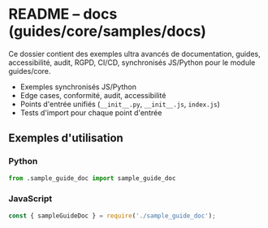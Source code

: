 # README – docs (guides/core/samples/docs)

Ce dossier contient des exemples ultra avancés de documentation, guides, accessibilité, audit, RGPD, CI/CD, synchronisés JS/Python pour le module guides/core.

- Exemples synchronisés JS/Python
- Edge cases, conformité, audit, accessibilité
- Points d'entrée unifiés (`__init__.py`, `__init__.js`, `index.js`)
- Tests d'import pour chaque point d'entrée

## Exemples d'utilisation

### Python
```python
from .sample_guide_doc import sample_guide_doc
```

### JavaScript
```js
const { sampleGuideDoc } = require('./sample_guide_doc');
```
